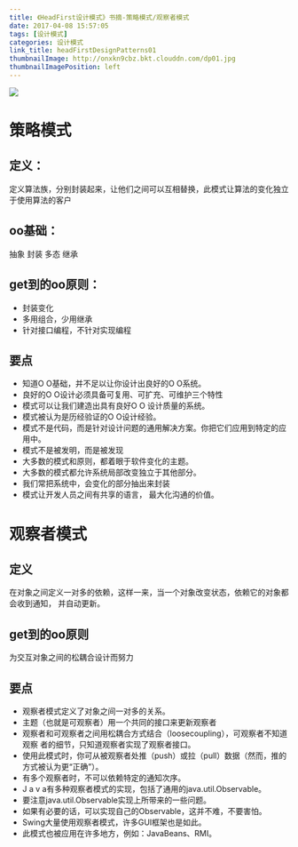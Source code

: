 ```yaml
---
title: 《HeadFirst设计模式》书摘-策略模式/观察者模式
date: 2017-04-08 15:57:05
tags: [设计模式]
categories: 设计模式
link_title: headFirstDesignPatterns01
thumbnailImage: http://onxkn9cbz.bkt.clouddn.com/dp01.jpg
thumbnailImagePosition: left
---
```

<!-- toc -->
<!-- more -->
![](http://onxkn9cbz.bkt.clouddn.com/dp01.jpg)
# 策略模式
## 定义：
定义算法族，分别封装起来，让他们之间可以互相替换，此模式让算法的变化独立于使用算法的客户

## oo基础：
抽象 封装 多态 继承
## get到的oo原则：
- 封装变化
- 多用组合，少用继承
- 针对接口编程，不针对实现编程

## 要点
- 知道O O基础，并不足以让你设计出良好的O O系统。
- 良好的O O设计必须具备可复用、可扩充、可维护三个特性
- 模式可以让我们建造出具有良好O O 设计质量的系统。
- 模式被认为是历经验证的O O设计经验。
- 模式不是代码，而是针对设计问题的通用解决方案。你把它们应用到特定的应用中。
- 模式不是被发明，而是被发现
- 大多数的模式和原则，都着眼于软件变化的主题。
- 大多数的模式都允许系统局部改变独立于其他部分。
- 我们常把系统中，会变化的部分抽出来封装
- 模式让开发人员之间有共享的语言， 最大化沟通的价值。

# 观察者模式
## 定义
在对象之间定义一对多的依赖，这样一来，当一个对象改变状态，依赖它的对象都会收到通知，
并自动更新。

## get到的oo原则
为交互对象之间的松耦合设计而努力

## 要点
- 观察者模式定义了对象之间一对多的关系。
- 主题（也就是可观察者）用一个共同的接口来更新观察者
- 观察者和可观察者之间用松耦合方式结合（loosecoupling），可观察者不知道观察
者的细节，只知道观察者实现了观察者接口。
- 使用此模式时，你可从被观察者处推（push）或拉（pull）数据（然而，推的方式被认为更“正确”）。
- 有多个观察者时，不可以依赖特定的通知次序。
- J a v a有多种观察者模式的实现，包括了通用的java.util.Observable。
- 要注意java.util.Observable实现上所带来的一些问题。
- 如果有必要的话，可以实现自己的Observable，这并不难，不要害怕。
- Swing大量使用观察者模式，许多GUI框架也是如此。
- 此模式也被应用在许多地方，例如：JavaBeans、RMI。


